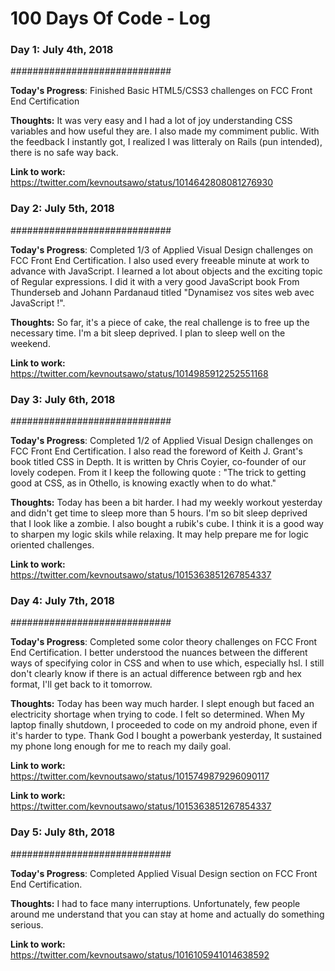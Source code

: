 # 100 Days Of Code - Log

### Day 1: July 4th, 2018 ###
#############################

**Today's Progress**: Finished Basic HTML5/CSS3 challenges on FCC Front End Certification

**Thoughts:** It was very easy and I had a lot of joy understanding CSS variables and how useful they are. I also made my commiment public. With the feedback I instantly got, I realized I was litteraly on Rails (pun intended), there is no safe way back.

**Link to work:** https://twitter.com/kevnoutsawo/status/1014642808081276930

### Day 2: July 5th, 2018 ###
#############################

**Today's Progress**: Completed 1/3 of Applied Visual Design challenges on FCC Front End Certification. I also used every freeable minute at work to advance with JavaScript. I learned a lot about objects and the exciting topic of Regular expressions. I did it with a very good JavaScript book From Thunderseb and Johann Pardanaud titled "Dynamisez vos sites web avec JavaScript !".

**Thoughts:** So far, it's a piece of cake, the real challenge is to free up the necessary time. I'm a bit sleep deprived. I plan to sleep well on the weekend.

**Link to work:** https://twitter.com/kevnoutsawo/status/1014985912252551168

### Day 3: July 6th, 2018 ###
#############################

**Today's Progress**: Completed 1/2 of Applied Visual Design challenges on FCC Front End Certification. I also read the foreword of  Keith J. Grant's book titled CSS in Depth. It is written by Chris Coyier, co-founder of our lovely codepen. From it I keep the following quote : "The trick to getting good at CSS, as in Othello, is knowing exactly when to do what."

**Thoughts:** Today has been a bit harder. I had my weekly workout yesterday and didn't get time to sleep more than 5 hours. I'm so bit sleep deprived that I look like a zombie. I also bought a rubik's cube. I think it is a good way to sharpen my logic skils while relaxing. It may help prepare me for logic oriented challenges.

**Link to work:** https://twitter.com/kevnoutsawo/status/1015363851267854337

### Day 4: July 7th, 2018 ###
#############################

**Today's Progress**: Completed some color theory challenges on FCC Front End Certification. I better understood the nuances between the different ways of specifying color in CSS and when to use which, especially hsl. I still don't clearly know if there is an actual difference between rgb and hex format, I'll get back to it tomorrow.

**Thoughts:** Today has been way  much harder. I slept enough but faced an electricity shortage when trying to code. I felt so determined. When My laptop finally shutdown, I proceeded to code on my android phone, even if it's harder to type. Thank God I bought a powerbank yesterday, It sustained my phone long enough for me to reach my daily goal.

**Link to work:** https://twitter.com/kevnoutsawo/status/1015749879296090117

**Link to work:** https://twitter.com/kevnoutsawo/status/1015363851267854337

### Day 5: July 8th, 2018 ###
#############################

**Today's Progress**: Completed Applied Visual Design section on FCC Front End Certification.

**Thoughts:** I had to face many interruptions. Unfortunately, few people around me understand that you can stay at home and actually do something serious.

**Link to work:** https://twitter.com/kevnoutsawo/status/1016105941014638592
